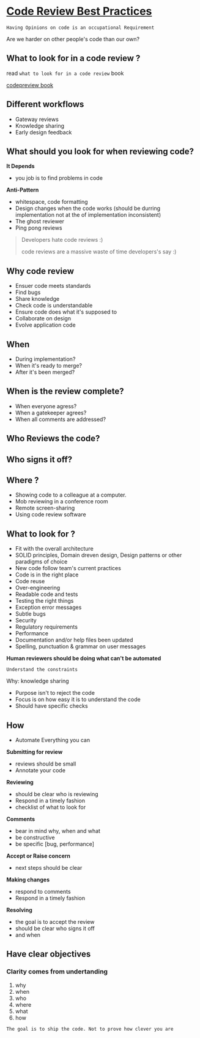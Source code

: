 # [Code Review Best Practices](https://www.youtube.com/watch?v=a9_0UUUNt-Y)


`Having Opinions on code is an occupational Requirement`


Are we harder on other people's code than our own?


## What to look for in a code review ?

read `what to look for in a code review` book

[codepreview book](http://jb.gg/book/codereview) 

## Different workflows
- Gateway reviews 
- Knowledge sharing 
- Early design feedback

## What should you look for when reviewing code?

**It Depends** 
- you job is to find problems in code

**Anti-Pattern** 
- whitespace, code formatting
- Design changes when the code works (should be durring implementation not at the of implementation inconsistent)
- The ghost reviewer
- Ping pong reviews


> Developers hate code reviews :)
> 
> code reviews are a massive waste of time
> developers's say :)




## Why code review

- Ensuer code meets standards
- Find bugs
- Share knowledge
- Check code is understandable
- Ensure code does what it's supposed to
- Collaborate on design
- Evolve application code

## When

- During implementation?
- When it's ready to merge?
- After it's been merged?


## When is the review complete?

- When everyone agress?
- When a gatekeeper agrees?
- When all comments are addressed?

## Who Reviews the code?


## Who signs it off?

## Where ?
- Showing code to a colleague at a computer.
- Mob reviewing in a conference room
- Remote screen-sharing
- Using code review software


## What to look for ?
- Fit with the overall architecture 
- SOLID principles, Domain dreven design, Design patterns or other paradigms of choice
- New code follow team's current practices
- Code is in the right place
- Code reuse
- Over-engineering
- Readable code and tests 
- Testing the right things 
- Exception error messages 
- Subtle bugs 
- Security
- Regulatory requirements
- Performance
- Documentation and/or help files been updated
- Spelling, punctuation & grammar on user messages


**Human reviewers should be doing what can't be automated** 

`Understand the constraints`


Why: knowledge sharing
- Purpose isn't to reject the code
- Focus is on how easy it is to understand the code
- Should have specific checks


## How
- Automate Everything you can

**Submitting for review** 
- reviews should be small
- Annotate your code

**Reviewing** 
- should be clear who is reviewing
- Respond in a timely fashion
- checklist of what to look for

**Comments** 
- bear in mind why, when and what
- be constructive
- be specific [bug, performance]


**Accept or Raise concern** 
- next steps should be clear

**Making changes** 
- respond to comments
- Respond in a timely fashion

**Resolving** 
- the goal is to accept the review
- should be clear who signs it off
- and when

## Have clear objectives

### Clarity comes from undertanding
1. why
2. when 
3. who
4. where
5. what
6. how


`The goal is to ship the code. Not to prove how clever you are`